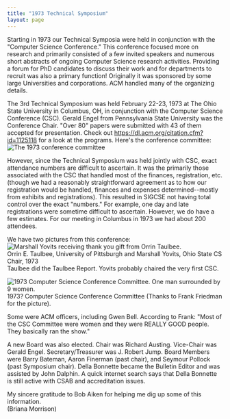 ```yaml
---
title: "1973 Technical Symposium"
layout: page
---
```


Starting in 1973 our Technical Symposia were held in conjunction with
the "Computer Science Conference." This conference focused more on
research and primarily consisted of a few invited speakers and numerous
short abstracts of ongoing Computer Science research activities.
Providing a forum for PhD candidates to discuss their work and for
departments to recruit was also a primary function! Originally it was
sponsored by some large Universities and corporations. ACM handled many
of the organizing details.

The 3rd Technical Symposium was held February 22-23, 1973 at The Ohio
State University in Columbus, OH, in conjunction with the Computer
Science Conference (CSC). Gerald Engel from Pennsylvania State
University was the Conference Chair. "Over 80" papers were submitted
with 43 of them accepted for presentation. Check out
<https://dl.acm.org/citation.cfm?id=1125118> for a look at the programs.
Here's the conference committee:\
![The 1973 conference
committee](../../files/images/50yearsofSIGCSE/thirdTS.png)

However, since the Technical Symposium was held jointly with CSC, exact
attendance numbers are difficult to ascertain. It was the primarily
those associated with the CSC that handled most of the finances,
registration, etc. (though we had a reasonably straightforward agreement
as to how our registration would be handled, finances and expenses
determined\--mostly from exhibits and registrations). This resulted in
SIGCSE not having total control over the exact "numbers." For example,
one day and late registrations were sometime difficult to ascertain.
However, we do have a few estimates. For our meeting in Columbus in 1973
we had about 200 attendees.

We have two pictures from this conference:\
![Marshall Yovits receiving thank you gift from Orrin
Taulbee.](../../files/images/50yearsofSIGCSE/TaulbeeYovits.jpg)\
Orrin E. Taulbee, University of Pittsburgh and Marshall Yovits, Ohio
State CS Chair, 1973\
Taulbee did the Taulbee Report. Yovits probably chaired the very first
CSC.

![1973 Computer Science Conference Committee. One man surrounded by 9
women.](../../files/images/50yearsofSIGCSE/1973ConferenceCommittee.jpg)\
1973? Computer Science Conference Committee (Thanks to Frank Friedman
for the picture).

Some were ACM officers, including Gwen Bell. According to Frank: "Most
of the CSC Committee were women and they were REALLY GOOD people. They
basically ran the show."

A new Board was also elected. Chair was Richard Austing. Vice-Chair was
Gerald Engel. Secretary/Treasurer was J. Robert Jump. Board Members were
Barry Bateman, Aaron Finerman (past chair), and Seymour Pollock (past
Symposium chair). Della Bonnette became the Bulletin Editor and was
assisted by John Dalphin. A quick internet search says that Della
Bonnette is still active with CSAB and accreditation issues.

My sincere gratitude to Bob Aiken for helping me dig up some of this
information.\
(Briana Morrison)